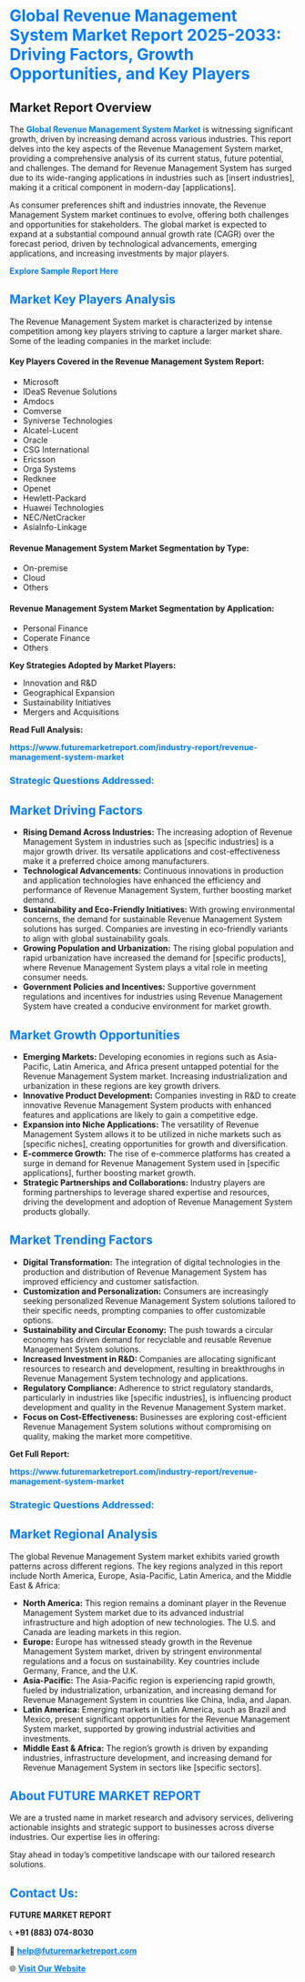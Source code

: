 <h1 style="color: #007BFF;">Global Revenue Management System Market Report 2025-2033: Driving Factors, Growth Opportunities, and Key Players</h1>

<section id="overview">
<h2>Market Report Overview</h2>
<p>The <a href="https://www.futuremarketreport.com/industry-report/revenue-management-system-market" style="color: #007BFF; text-decoration: none;"><strong>Global Revenue Management System Market</strong></a> is witnessing significant growth, driven by increasing demand across various industries. This report delves into the key aspects of the Revenue Management System market, providing a comprehensive analysis of its current status, future potential, and challenges. The demand for Revenue Management System has surged due to its wide-ranging applications in industries such as [insert industries], making it a critical component in modern-day [applications].</p>
<p>As consumer preferences shift and industries innovate, the Revenue Management System market continues to evolve, offering both challenges and opportunities for stakeholders. The global market is expected to expand at a substantial compound annual growth rate (CAGR) over the forecast period, driven by technological advancements, emerging applications, and increasing investments by major players.</p>
</section>

<section id="overview">
<p><a href="https://www.futuremarketreport.com/request-sample/reportId=52771" style="color: #007BFF; text-decoration: none;"><strong>Explore Sample Report Here</strong></a></p>
</section>

<section id="key-players">
<h2 style="color: #007BFF;">Market Key Players Analysis</h2>
<p>The Revenue Management System market is characterized by intense competition among key players striving to capture a larger market share. Some of the leading companies in the market include:</p>
<h4>Key Players Covered in the Revenue Management System Report:</h4>
<ul><li>Microsoft</li><li>IDeaS Revenue Solutions</li><li>Amdocs</li><li>Comverse</li><li>Syniverse Technologies</li><li>Alcatel-Lucent</li><li>Oracle</li><li>CSG International</li><li>Ericsson</li><li>Orga Systems</li><li>Redknee</li><li>Openet</li><li>Hewlett-Packard</li><li>Huawei Technologies</li><li>NEC/NetCracker</li><li>AsiaInfo-Linkage</li></ul>
<h4>Revenue Management System Market Segmentation by Type:</h4>
<ul><li>On-premise</li><li>Cloud</li><li>Others</li></ul>

<h4>Revenue Management System Market Segmentation by Application:</h4>
<ul><li>Personal Finance</li><li>Coperate Finance</li><li>Others</li></ul>
<p><strong>Key Strategies Adopted by Market Players:</strong></p>
<ul>
<li>Innovation and R&D</li>
<li>Geographical Expansion</li>
<li>Sustainability Initiatives</li>
<li>Mergers and Acquisitions</li>
</ul>
</section>

<section>
<p><strong>Read Full Analysis: </strong></p><a href="https://www.futuremarketreport.com/industry-report/revenue-management-system-market" style="color: #007BFF; text-decoration: none;"><strong>https://www.futuremarketreport.com/industry-report/revenue-management-system-market</strong></a>
<h3 style="color: #007BFF;">Strategic Questions Addressed:</h3>
</section>

<section id="driving-factors">
<h2 style="color: #007BFF;">Market Driving Factors</h2>
<ul>
<li><strong>Rising Demand Across Industries:</strong> The increasing adoption of Revenue Management System in industries such as [specific industries] is a major growth driver. Its versatile applications and cost-effectiveness make it a preferred choice among manufacturers.</li>
<li><strong>Technological Advancements:</strong> Continuous innovations in production and application technologies have enhanced the efficiency and performance of Revenue Management System, further boosting market demand.</li>
<li><strong>Sustainability and Eco-Friendly Initiatives:</strong> With growing environmental concerns, the demand for sustainable Revenue Management System solutions has surged. Companies are investing in eco-friendly variants to align with global sustainability goals.</li>
<li><strong>Growing Population and Urbanization:</strong> The rising global population and rapid urbanization have increased the demand for [specific products], where Revenue Management System plays a vital role in meeting consumer needs.</li>
<li><strong>Government Policies and Incentives:</strong> Supportive government regulations and incentives for industries using Revenue Management System have created a conducive environment for market growth.</li>
</ul>
</section>

<section id="growth-opportunities">
<h2 style="color: #007BFF;">Market Growth Opportunities</h2>
<ul>
<li><strong>Emerging Markets:</strong> Developing economies in regions such as Asia-Pacific, Latin America, and Africa present untapped potential for the Revenue Management System market. Increasing industrialization and urbanization in these regions are key growth drivers.</li>
<li><strong>Innovative Product Development:</strong> Companies investing in R&D to create innovative Revenue Management System products with enhanced features and applications are likely to gain a competitive edge.</li>
<li><strong>Expansion into Niche Applications:</strong> The versatility of Revenue Management System allows it to be utilized in niche markets such as [specific niches], creating opportunities for growth and diversification.</li>
<li><strong>E-commerce Growth:</strong> The rise of e-commerce platforms has created a surge in demand for Revenue Management System used in [specific applications], further boosting market growth.</li>
<li><strong>Strategic Partnerships and Collaborations:</strong> Industry players are forming partnerships to leverage shared expertise and resources, driving the development and adoption of Revenue Management System products globally.</li>
</ul>
</section>

<section id="trending-factors">
<h2 style="color: #007BFF;">Market Trending Factors</h2>
<ul>
<li><strong>Digital Transformation:</strong> The integration of digital technologies in the production and distribution of Revenue Management System has improved efficiency and customer satisfaction.</li>
<li><strong>Customization and Personalization:</strong> Consumers are increasingly seeking personalized Revenue Management System solutions tailored to their specific needs, prompting companies to offer customizable options.</li>
<li><strong>Sustainability and Circular Economy:</strong> The push towards a circular economy has driven demand for recyclable and reusable Revenue Management System solutions.</li>
<li><strong>Increased Investment in R&D:</strong> Companies are allocating significant resources to research and development, resulting in breakthroughs in Revenue Management System technology and applications.</li>
<li><strong>Regulatory Compliance:</strong> Adherence to strict regulatory standards, particularly in industries like [specific industries], is influencing product development and quality in the Revenue Management System market.</li>
<li><strong>Focus on Cost-Effectiveness:</strong> Businesses are exploring cost-efficient Revenue Management System solutions without compromising on quality, making the market more competitive.</li>
</ul>
</section>

<section>
<p><strong>Get Full Report: </strong></p><a href="https://www.futuremarketreport.com/industry-report/revenue-management-system-market" style="color: #007BFF; text-decoration: none;"><strong>https://www.futuremarketreport.com/industry-report/revenue-management-system-market</strong></a>
<h3 style="color: #007BFF;">Strategic Questions Addressed:</h3>
</section>


<section id="regional-analysis">
<h2 style="color: #007BFF;">Market Regional Analysis</h2>
<p>The global Revenue Management System market exhibits varied growth patterns across different regions. The key regions analyzed in this report include North America, Europe, Asia-Pacific, Latin America, and the Middle East & Africa:</p>
<ul>
<li><strong>North America:</strong> This region remains a dominant player in the Revenue Management System market due to its advanced industrial infrastructure and high adoption of new technologies. The U.S. and Canada are leading markets in this region.</li>
<li><strong>Europe:</strong> Europe has witnessed steady growth in the Revenue Management System market, driven by stringent environmental regulations and a focus on sustainability. Key countries include Germany, France, and the U.K.</li>
<li><strong>Asia-Pacific:</strong> The Asia-Pacific region is experiencing rapid growth, fueled by industrialization, urbanization, and increasing demand for Revenue Management System in countries like China, India, and Japan.</li>
<li><strong>Latin America:</strong> Emerging markets in Latin America, such as Brazil and Mexico, present significant opportunities for the Revenue Management System market, supported by growing industrial activities and investments.</li>
<li><strong>Middle East & Africa:</strong> The region’s growth is driven by expanding industries, infrastructure development, and increasing demand for Revenue Management System in sectors like [specific sectors].</li>
</ul>
</section>

<footer>
<h2 style="color: #007BFF;">About FUTURE MARKET REPORT</h2>
<p>We are a trusted name in market research and advisory services, delivering actionable insights and strategic support to businesses across diverse industries. Our expertise lies in offering:</p>

<p>Stay ahead in today’s competitive landscape with our tailored research solutions.</p>

<h2 style="color: #007BFF;">Contact Us:</h2>
<p><strong>FUTURE MARKET REPORT</strong></p>
<p>📞 <strong>+91 (883) 074-8030</strong></p>
<p>📧 <strong><a href="mailto:help@futuremarketreport.com" style="color: #007BFF;">help@futuremarketreport.com</a></strong></p>
<p>🌐 <strong><a href="https://www.futuremarketreport.com/" style="color: #007BFF;">Visit Our Website</a></strong></p>
</footer>